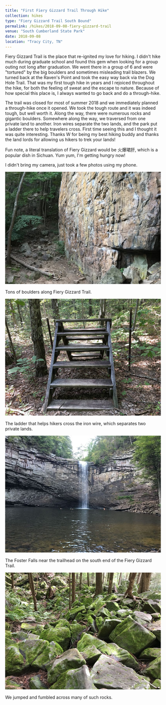 ```yaml
---
title: "First Fiery Gizzard Trail Through Hike"
collection: hikes
type: "Fiery Gizzard Trail South Bound"
permalink: /hikes/2018-09-08-fiery-gizzard-trail
venue: "South Cumberland State Park"
date: 2018-09-08
location: "Tracy City, TN"
---
```


Fiery Gizzard Trail is the place that re-ignited my love for hiking. I didn't hike much during graduate school and found this gem when looking for a group outing not long after graduation. We went there in a group of 6 and were "tortured" by the big boulders and sometimes misleading trail blazers. We turned back at the Raven's Point and took the easy way back via the Dog Hole Trail. That was my first tough hike in years and I rejoiced throughout the hike, for both the feeling of sweat and the escape to nature. Because of how special this place is, I always wanted to go back and do a through-hike. 

The trail was closed for most of summer 2018 and we immediately planned a through-hike once it opened. We took the tough route and it was indeed tough, but well worth it. Along the way, there were numerous rocks and gigantic boulders. Somewhere along the way, we traversed from one private land to another. Iron wires separate the two lands, and the park put a ladder there to help travelers cross. First time seeing this and I thought it was quite interesting. Thanks W for being my best hiking buddy and thanks the land lords for allowing us hikers to trek your lands!

Fun note, a literal translation of Fiery Gizzard would be 火爆珺肝, which is a popular dish in Sichuan. Yum yum, I'm getting hungry now!

I didn't bring my camera, just took a few photos using my phone. 

![boulder](/images/fg_boulder.JPG)

Tons of boulders along Fiery Gizzard Trail.

![ladder](/images/fg_ladder.JPG)

The ladder that helps hikers cross the iron wire, which separates two private lands.

![falls](/images/fg_falls.JPG)

The Foster Falls near the trailhead on the south end of the Fiery Gizzard Trail.

![rocks](/images/fg_rocks.JPG)

We jumped and fumbled across many of such rocks.
